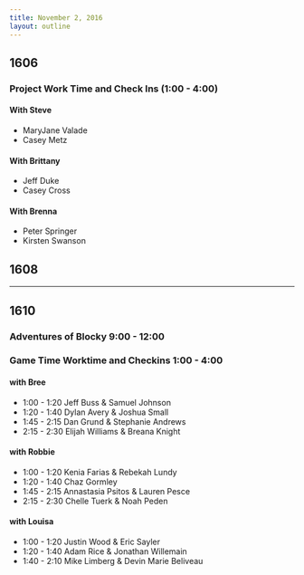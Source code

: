 ```yaml
---
title: November 2, 2016
layout: outline
---
```


## 1606

### Project Work Time and Check Ins (1:00 - 4:00)

#### With Steve  
  - MaryJane Valade  
  - Casey Metz  

#### With Brittany
 - Jeff Duke  
 - Casey Cross  


#### With Brenna
  - Peter Springer  
  - Kirsten Swanson   

## 1608

***

## 1610

### Adventures of Blocky 9:00 - 12:00

### Game Time Worktime and Checkins 1:00 - 4:00

<!-- Group 4  Chelle  Lauren  Elijah  Stephanie will be meeting with Allison from 1-1:45, so work schedule so it works  -->

#### with Bree
* 1:00 - 1:20 Jeff Buss & Samuel Johnson  
* 1:20 - 1:40 Dylan Avery & Joshua Small
* 1:45 - 2:15 Dan Grund & Stephanie Andrews
* 2:15 - 2:30 Elijah Williams & Breana Knight

#### with Robbie
* 1:00 - 1:20 Kenia Farias & Rebekah Lundy
* 1:20 - 1:40 Chaz Gormley
* 1:45 - 2:15 Annastasia Psitos & Lauren Pesce
* 2:15 - 2:30 Chelle Tuerk & Noah Peden

#### with Louisa
* 1:00 - 1:20 Justin Wood & Eric Sayler
* 1:20 - 1:40 Adam Rice & Jonathan Willemain
* 1:40 - 2:10 Mike Limberg & Devin Marie Beliveau

